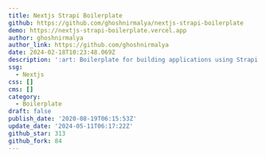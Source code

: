 ```yaml
---
title: Nextjs Strapi Boilerplate
github: https://github.com/ghoshnirmalya/nextjs-strapi-boilerplate
demo: https://nextjs-strapi-boilerplate.vercel.app
author: ghoshnirmalya
author_link: https://github.com/ghoshnirmalya
date: 2024-02-18T10:23:48.069Z
description: ':art: Boilerplate for building applications using Strapi and Next.js'
ssg:
  - Nextjs
css: []
cms: []
category:
  - Boilerplate
draft: false
publish_date: '2020-08-19T06:15:53Z'
update_date: '2024-05-11T06:17:22Z'
github_star: 313
github_fork: 84
---
```


